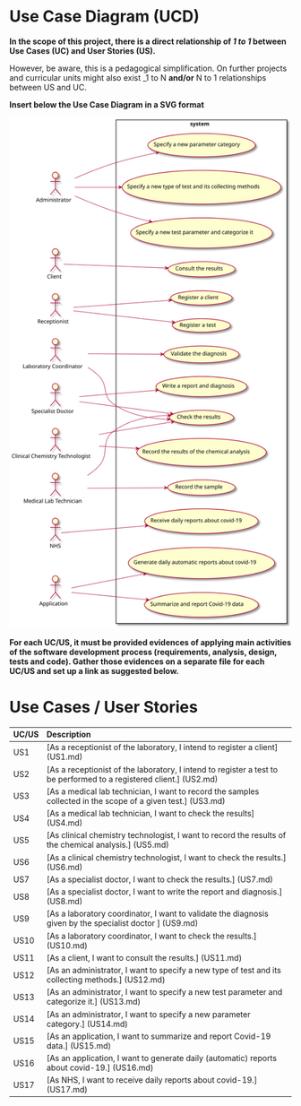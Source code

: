 # Use Case Diagram (UCD)

**In the scope of this project, there is a direct relationship of _1 to 1_ between Use Cases (UC) and User Stories (US).**

However, be aware, this is a pedagogical simplification. On further projects and curricular units might also exist _1 to N **and/or** N to 1 relationships between US and UC.

**Insert below the Use Case Diagram in a SVG format**

![Use Case Diagram](UCD.svg)


**For each UC/US, it must be provided evidences of applying main activities of the software development process (requirements, analysis, design, tests and code). Gather those evidences on a separate file for each UC/US and set up a link as suggested below.**

# Use Cases / User Stories
| UC/US  | Description                                                               |                   
|:-------|:--------------------------------------------------------------------------|
| US1 | [As a receptionist of the laboratory, I intend to register a client] (US1.md)|
| US2 | [As a receptionist of the laboratory, I intend to register a test to be performed to a registered client.] (US2.md)|
| US3 | [As a medical lab technician, I want to record the samples collected in the scope of a given test.] (US3.md)|
| US4 | [As a medical lab technician, I want to check the results] (US4.md)|
| US5 | [As clinical chemistry technologist, I want to record the results of the chemical analysis.] (US5.md)|
| US6 | [As a clinical chemistry technologist, I want to check the results.] (US6.md)|(US6.md)|
| US7 | [As a specialist doctor, I want to check the results.] (US7.md)|
| US8 | [As a specialist doctor, I want to write the report and diagnosis.] (US8.md)|
| US9 | [As a laboratory coordinator, I want to validate the diagnosis given by the specialist doctor ] (US9.md)|
| US10 | [As a laboratory coordinator, I want to check the results.] (US10.md)|
| US11| [As a client, I want to consult the results.] (US11.md)|
| US12| [As an administrator, I want to specify a new type of test and its collecting methods.] (US12.md)|
| US13| [As an administrator, I want to specify a new test parameter and categorize it.] (US13.md)|
| US14| [As an administrator, I want to specify a new parameter category.] (US14.md)|
| US15| [As an application, I want to summarize and report Covid-19 data.] (US15.md)|
| US16| [As an application, I want to generate daily (automatic) reports about covid-19.] (US16.md)|
| US17| [As NHS, I want to receive daily reports about covid-19.] (US17.md)|

